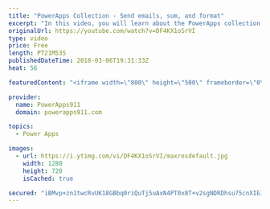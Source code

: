 ```yaml
---
title: "PowerApps Collection - Send emails, sum, and format"
excerpt: "In this video, you will learn about the PowerApps collection. The first video covered the basics so this video build upon that with how to send an email of the entire collection, how to use Sum, CountRows, and CountIf, and then finally some formatting tricks.   Content includes: * Office365.SendEmail"
originalUrl: https://youtube.com/watch?v=DF4KX1oSrVI
type: video
price: Free
length: PT21M53S
publishedDateTime: 2018-03-06T19:31:33Z
heat: 56

featuredContent: "<iframe width=\"800\" height=\"500\" frameborder=\"0\" src=\"https://www.youtube.com/embed/DF4KX1oSrVI\" allow=\"accelerometer; autoplay; encrypted-media; gyroscope; picture-in-picture\" allowfullscreen></iframe>"

provider:
  name: PowerApps911
  domain: powerapps911.com

topics:
  - Power Apps

images:
  - url: https://i.ytimg.com/vi/DF4KX1oSrVI/maxresdefault.jpg
    width: 1280
    height: 720
    isCached: true

secured: "iBMvp+zn1twcRvUK18GBbq0riQuTj5uAxN4PT0x8T+v2sgNDRDhsu75cnXIEJuygwmoeiCehVB+L7cziNE2gEGfweZcE+r10i7kEz2bwRsOZbErr+wNMprT3qMwemJ7TtPDa9gm2ZIKwIywiVdi/9i2HuFAoPdpHoQA/1DvcF+1RrlMBqVF4FDbXZ7AVo1InJyjyD3miQYLBpzAovZplhtoew8PLkAwoVwL6zjMYanoT7rHaod2L4PXZJyx7GEMC2Y+Do0rUJH+rbJvthFDSm0AHtJmsEQPMWOX+IgfJCU+vpmfEbVxnfYOyHnqgssT6vXmsHK9AiwdNcQtzweN06BaLMkeU8WmN11fw30V7ox6uM6NBBzlXkDAKDCNZuwoh8elAhadbMmaVUkxpoCMmsHK6US5w25ELG1qOq7V3mOY=;mtZqA3pvTl+1On5647myhg=="
---
```


